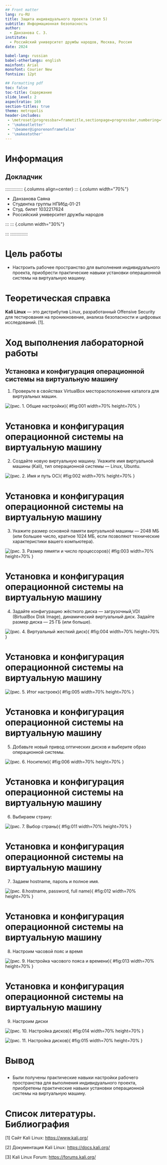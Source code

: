 ```yaml
---
## Front matter
lang: ru-RU
title: Защита индивидуального проекта (этап 5)
subtitle: Информационная безопасность
author:
  - Данзанова С. З.
institute:
  - Российский университет дружбы народов, Москва, Россия
date: 2024

babel-lang: russian 
babel-otherlangs: english 
mainfont: Arial 
monofont: Courier New 
fontsize: 12pt

## Formatting pdf
toc: false
toc-title: Содержание
slide_level: 2
aspectratio: 169
section-titles: true
theme: metropolis
header-includes:
 - \metroset{progressbar=frametitle,sectionpage=progressbar,numbering=fraction}
 - '\makeatletter'
 - '\beamer@ignorenonframefalse'
 - '\makeatother'
---
```


# Информация
## Докладчик

:::::::::::::: {.columns align=center}
::: {.column width="70%"}

  * Данзанова Саяна
  * Студентка группы НПИбд-01-21
  * Студ. билет 1032217624
  * Российский университет дружбы народов

:::
::: {.column width="30%"}

:::
::::::::::::::

# Цель работы

- Настроить рабочее пространство для выполнения индивидуального проекта, приобрести практические навыки установки операционной системы на виртуальную машину.

# Теоретическая справка

**Kali Linux** — это дистрибутив Linux, разработанный Offensive Security для тестирования на проникновение, анализа безопасности и цифровых исследований.  [1].

# Ход выполнения лабораторной работы

## Установка и конфигурация операционной системы на виртуальную машину

1. Проверьте в свойствах VirtualBox месторасположение каталога для виртуальных машин.

![(рис. 1. Общие настройки)](image/1.png){ #fig:001 width=70% height=70% }

# Установка и конфигурация операционной системы на виртуальную машину

2. Создайте новую виртуальную машину. Укажите имя виртуальной машины (Kali), тип операционной системы — Linux, Ubuntu.

![(рис. 2. Имя и путь  ОС)](image/2.png){ #fig:002 width=70% height=70% }

# Установка и конфигурация операционной системы на виртуальную машину

3. Укажите размер основной памяти виртуальной машины — 2048
МБ (или большее число, кратное 1024 МБ, если позволяют технические характеристики вашего компьютера).

![(рис. 3. Размер пямяти и число процессоров)](image/3.png){ #fig:003 width=70% height=70% }

# Установка и конфигурация операционной системы на виртуальную машину

4. Задайте конфигурацию жёсткого диска — загрузочный,VDI (BirtualBox Disk
Image), динамический виртуальный диск. Задайте размер диска — 25 ГБ (или больше). 

![(рис. 4. Виртуальный жесткий диск)](image/4.png){ #fig:004 width=70% height=70% }

# Установка и конфигурация операционной системы на виртуальную машину

![(рис. 5. Итог настроек)](image/5.png){ #fig:005 width=70% height=70% }

# Установка и конфигурация операционной системы на виртуальную машину

5. Добавьте новый привод оптических дисков и выберите образ операционной системы.

![(рис. 6. Носители)](image/6.png){ #fig:006 width=70% height=70% }

# Установка и конфигурация операционной системы на виртуальную машину

6. Выбираем страну:

![(рис. 7. Выбор страны)](image/7.PNG){ #fig:011 width=70% height=70% }

# Установка и конфигурация операционной системы на виртуальную машину

7. Задаем hostname, пароль и полное имя. 

![(рис. 8.hostname, password, full name)](image/8.PNG){ #fig:012 width=70% height=70% }

# Установка и конфигурация операционной системы на виртуальную машину

8. Настроим часовой пояс и время

![(рис. 9. Настройка часового пояса и времени)](image/9.PNG){ #fig:013 width=70% height=70% }

# Установка и конфигурация операционной системы на виртуальную машину

9. Настроим диски

![(рис. 10. Настройка дисков)](image/10.PNG){ #fig:014 width=70% height=70% }

![(рис. 11. Настройка дисков)](image/11.PNG){ #fig:015 width=70% height=70% }

# Вывод

## 

- Были получены практические навыки настройки рабочего пространства для выполнения индивидуального проекта, приобретены практические навыки установки операционной системы на виртуальную машину.

# Список литературы. Библиография

[1] Сайт Kali Linux: https://www.kali.org/

[2] Документация Kali Linux: https://docs.kali.org/

[3] Kali Linux Forum: https://forums.kali.org/